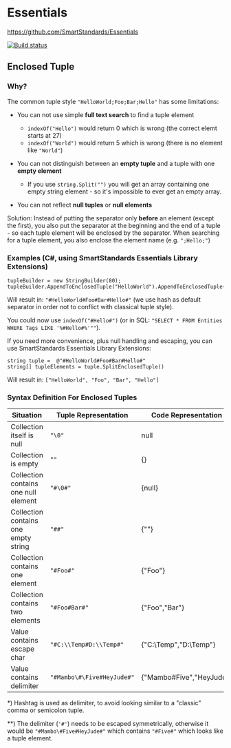 # Essentials

https://github.com/SmartStandards/Essentials

[![Build status](https://dev.azure.com/SmartOpenSource/Smart%20Standards%20(Allgemein)/_apis/build/status/SmartStandards.Essentials)](https://dev.azure.com/SmartOpenSource/Smart%20Standards%20(Allgemein)/_build/latest?definitionId=15)

## Enclosed Tuple

### Why?

The common tuple style `"HelloWorld;Foo;Bar;Hello"` has some limitations:

- You can not use simple **full text search** to find a tuple element
  - `indexOf("Hello")` would return 0 which is wrong (the correct elemt starts at 27)
  - `indexOf("World")` would return 5 which is wrong (there is no element like `"World"`) 

- You can not distinguish between an **empty tuple** and a tuple with one **empty element**
  - If you use `string.Split("")` you will get an array containing one empty string element - so it's impossible to ever get an empty array.

- You can not reflect **null tuples** or **null elements**

Solution: Instead of putting the separator only **before** an element (except the first), you also put the separator at the beginning and the end of a tuple - so each tuple element will be enclosed by the separator. When searching for a tuple element, you also enclose the element name (e.g. `";Hello;"`)

### Examples (C#, using SmartStandards Essentials Library Extensions)

    tupleBuilder = new StringBuilder(80);
    tupleBuilder.AppendToEnclosedTuple("HelloWorld").AppendToEnclosedTuple("Foo").AppendToEnclosedTuple("Bar").AppendToEnclosedTuple("Hello")

Will result in: `"#HelloWorld#Foo#Bar#Hello#"` (we use hash as default separator in order not to conflict with classical tuple style).

You could now use `indexOf("#Hello#")` (or in SQL: `"SELECT * FROM Entities WHERE Tags LIKE '%#Hello#%'""`).

If you need more convenience, plus null handling and escaping, you can use SmartStandards Essentials Library Extensions:

    string tuple =  @"#HelloWorld#Foo#Bar#Hello#"
    string[] tupleElements = tuple.SplitEnclosedTuple()

Will result in: `["HelloWorld", "Foo", "Bar", "Hello"]`

### Syntax Definition For Enclosed Tuples

|Situation|Tuple Representation|Code Representation|Remarks|
|------------------------------------|------------------------|------------------------|------------|
|Collection itself is null           |`"\0"                    `|null                    |            |
|Collection is empty                 |`""                      `|{}                      |            |
|Collection contains one null element|`"#\0#"                  `|{null}                  |            |
|Collection contains one empty string|`"##"                    `|{""}                    |            |
|Collection contains one element     |`"#Foo#"                 `|{"Foo"}                 |            |
|Collection contains two elements    |`"#Foo#Bar#"             `|{"Foo","Bar"}           |            |
|Value contains escape char          |`"#C:\\Temp#D:\\Temp#"   `|{"C:\Temp","D:\Temp"}   |            |
|Value contains delimiter            |`"#Mambo\#\Five#HeyJude#"`|{"Mambo#Five","HeyJude"}|read below**|

*) Hashtag is used as delimiter, to avoid looking similar to a "classic" comma or semicolon tuple.

**) The delimiter (`'#'`) needs to be escaped symmetrically, otherwise it would be `"#Mambo\#Five#HeyJude#"` which contains `"#Five#"` which looks like a tuple element.
